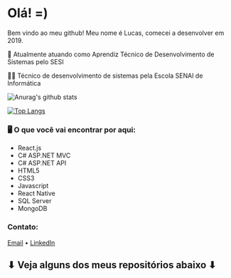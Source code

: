 # Olá!   =)

Bem vindo ao meu github! Meu nome é Lucas, comecei a desenvolver em 2019.

🔭 Atualmente atuando como Aprendiz Técnico de Desenvolvimento de Sistemas pelo SESI

👨‍🎓 Técnico de desenvolvimento de sistemas pela Escola SENAI de Informática

![Anurag's github stats](https://github-readme-stats.vercel.app/api?username=lukkanog&show_icons=true&theme=radical&hide=issues,prs&count_private=true&locale=pt-br)

[![Top Langs](https://github-readme-stats.vercel.app/api/top-langs/?username=lukkanog&theme=radical&layout=compact&locale=pt-br)](https://github.com/lukkanog/github-readme-stats)




### 🖥 O que você vai encontrar por aqui:
- React.js
- C# ASP.NET MVC
- C# ASP.NET API
- HTML5
- CSS3
- Javascript
- React Native
- SQL Server
- MongoDB



### Contato:

[Email](lukanog@hotmail.com)
•
[LinkedIn](https://linkedin.com/in/lucas-nogueira-de-souza)
 
 
 
 ##           ⬇ Veja alguns dos meus repositórios abaixo ⬇
